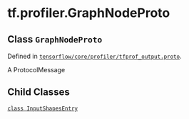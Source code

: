 <div itemscope itemtype="http://developers.google.com/ReferenceObject">
<meta itemprop="name" content="tf.profiler.GraphNodeProto" />
<meta itemprop="path" content="Stable" />
<meta itemprop="property" content="InputShapesEntry"/>
</div>

# tf.profiler.GraphNodeProto

## Class `GraphNodeProto`





Defined in [`tensorflow/core/profiler/tfprof_output.proto`](https://www.tensorflow.org/code/tensorflow/core/profiler/tfprof_output.proto).

A ProtocolMessage

## Child Classes
[`class InputShapesEntry`](../../tf/profiler/GraphNodeProto/InputShapesEntry.md)

